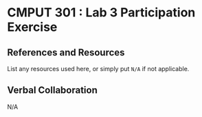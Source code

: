 # CMPUT 301 : Lab 3 Participation Exercise

## References and Resources

List any resources used here, or simply put `N/A` if not applicable.

## Verbal Collaboration

N/A
